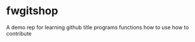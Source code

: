 # fwgitshop
A demo  rep  for learning github
title
programs 
functions
how to use
how to contribute
 
